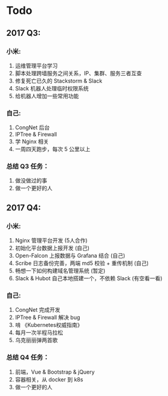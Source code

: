 # Todo

## 2017 Q3:

### 小米:

1. 运维管理平台学习
2. 脚本处理跨墙服务之间关系，IP、集群、服务三者互查
3. 修复死亡已久的 Stackstorm & Slack
4. Slack 机器人处理临时权限系统
5. 给机器人增加一些常用功能

### 自己:  

1. CongNet 后台  
2. IPTree & Firewall  
3. 学 Nginx 相关  
4. 一周四天跑步，每次 5 公里以上  

### 总结 Q3 任务：

1. 做没做过的事   
2. 做一个更好的人  


## 2017 Q4:

### 小米:

1. Nginx 管理平台开发 (5人合作)
2. 初始化平台数据上报开发 (自己)
3. Open-Falcon 上报数据与 Grafana 结合 (自己)
4. Scribe 日志备份完善，两端 md5 校验 + 重传机制 (自己)
5. 畅想一下如何构建域名管理系统 (暂定)
6. Slack & Hubot 自己本地搭建一个，不依赖 Slack (有空看一看)

### 自己:  

1. CongNet 完成开发  
2. IPTree & Firewall 解决 bug  
3. 啃 《Kubernetes权威指南》  
4. 每月一次半程马拉松  
5. 乌克丽丽弹两首歌  

### 总结 Q4 任务：

1. 前端，Vue & Bootstrap & jQuery   
2. 容器相关，从 docker 到 k8s  
3. 做一个更好的人  









